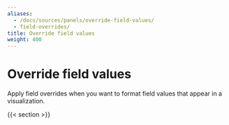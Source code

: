 ```yaml
---
aliases:
  - /docs/sources/panels/override-field-values/
  - field-overrides/
title: Override field values
weight: 400
---
```


# Override field values

Apply field overrides when you want to format field values that appear in a visualization.

{{< section >}}
